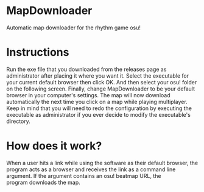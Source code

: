 # MapDownloader
 Automatic map downloader for the rhythm game osu!
# Instructions
 Run the exe file that you downloaded from the releases page as administrator after placing it where you want it. Select the executable for your current default browser then click OK. And then select your osu! folder on the following screen. Finally, change MapDownloader to be your default browser in your computer's settings. The map will now download automatically the next time you click on a map while playing multiplayer. Keep in mind that you will need to redo the configuration by executing the executable as administrator if you ever decide to modify the executable's directory.
# How does it work?
 When a user hits a link while using the software as their default browser, the program acts as a browser and receives the link as a command line argument. If the argument contains an osu! beatmap URL, the program downloads the map.
